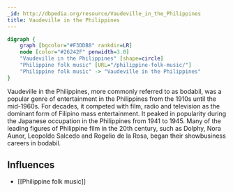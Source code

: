 ```yaml
---
_id: http://dbpedia.org/resource/Vaudeville_in_the_Philippines
title: Vaudeville in the Philippines
---
```


```dot
digraph {
	graph [bgcolor="#F3DDB8" rankdir=LR]
	node [color="#26242F" penwidth=3.0]
	"Vaudeville in the Philippines" [shape=circle]
	"Philippine folk music" [URL="/philippine-folk-music/"]
	"Philippine folk music" -> "Vaudeville in the Philippines"
}
```

Vaudeville in the Philippines, more commonly referred to as bodabil, was a popular genre of entertainment in the Philippines from the 1910s until the mid-1960s. For decades, it competed with film, radio and television as the dominant form of Filipino mass entertainment. It peaked in popularity during the Japanese occupation in the Philippines from 1941 to 1945. Many of the leading figures of Philippine film in the 20th century, such as Dolphy, Nora Aunor, Leopoldo Salcedo and Rogelio de la Rosa, began their showbusiness careers in bodabil.

## Influences

- [[Philippine folk music]]
